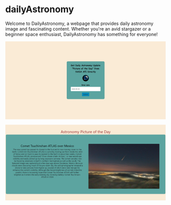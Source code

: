 # dailyAstronomy

Welcome to DailyAstronomy, a webpage that provides daily astronomy image and fascinating content. Whether you're an avid stargazer or a beginner space enthusiast, DailyAstronomy has something for everyone!


![plot](public/Assets/Screenshot%202024-09-30%20165332.jpg)

![plot](public/Assets/mainpage.jpg)